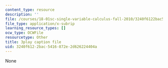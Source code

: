 ```yaml
---
content_type: resource
description: ''
file: /courses/18-01sc-single-variable-calculus-fall-2010/3240f6122bac5416872e2d626224404a_MK_0QHbUnIA.vtt
file_type: application/x-subrip
learning_resource_types: []
ocw_type: OCWFile
resourcetype: Other
title: 3play caption file
uid: 3240f612-2bac-5416-872e-2d626224404a
---
```

None

